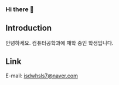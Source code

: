 ### Hi there 👋

## Introduction
안녕하세요.
컴퓨터공학과에 재학 중인 학생입니다.

## Link
E-mail: isdwhsls7@naver.com
       


        
